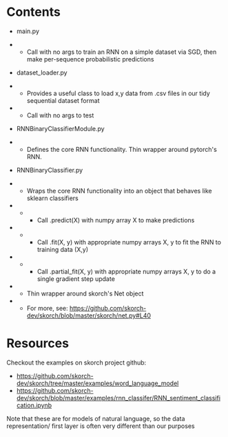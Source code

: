 # Contents

* main.py
* * Call with no args to train an RNN on a simple dataset via SGD, then make per-sequence probabilistic predictions

* dataset_loader.py
* * Provides a useful class to load x,y data from .csv files in our tidy sequential dataset format
* * Call with no args to test

* RNNBinaryClassifierModule.py
* * Defines the core RNN functionality. Thin wrapper around pytorch's RNN.

* RNNBinaryClassifier.py
* * Wraps the core RNN functionality into an object that behaves like sklearn classifiers
* * * Call .predict(X) with numpy array X to make predictions
* * * Call .fit(X, y) with appropriate numpy arrays X, y to fit the RNN to training data (X,y)
* * * Call .partial_fit(X, y) with appropriate numpy arrays X, y to do a single gradient step update
* * Thin wrapper around skorch's Net object
* * For more, see: https://github.com/skorch-dev/skorch/blob/master/skorch/net.py#L40


# Resources

Checkout the examples on skorch project github:

* https://github.com/skorch-dev/skorch/tree/master/examples/word_language_model
* https://github.com/skorch-dev/skorch/blob/master/examples/rnn_classifer/RNN_sentiment_classification.ipynb

Note that these are for models of natural language, so the data representation/ first layer is often very different than our purposes

